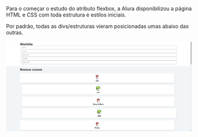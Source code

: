Para o começar o estudo do atributo flexbox, a Alura disponibilizou a página HTML e CSS com toda estrutura e estilos iniciais. 

Por padrão, todas as divs/estruturas vieram posicionadas umas abaixo das outras. 

<img src="./img-readme/img1.jpg">